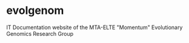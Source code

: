 # evolgenom
IT Documentation website of the MTA-ELTE "Momentum" Evolutionary Genomics Research Group
